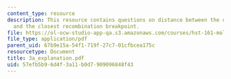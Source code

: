 ```yaml
---
content_type: resource
description: This resource contains questions on distance between the disease gene
  and the closest recombination breakpoint.
file: https://ol-ocw-studio-app-qa.s3.amazonaws.com/courses/hst-161-molecular-biology-and-genetics-in-modern-medicine-fall-2007/57efb5b96d4f3a11b0d7909096848f43_3a_explanation.pdf
file_type: application/pdf
parent_uid: 67b9e15a-54f1-719f-27c7-01cfbcea175c
resourcetype: Document
title: 3a_explanation.pdf
uid: 57efb5b9-6d4f-3a11-b0d7-909096848f43
---
```

